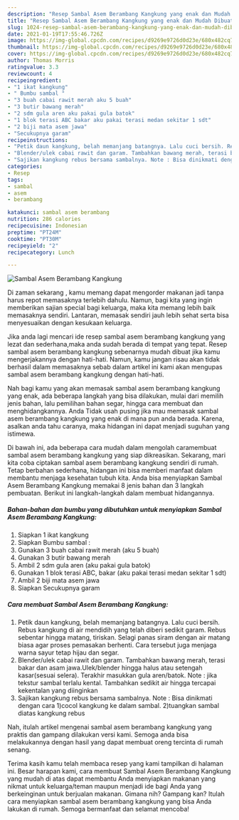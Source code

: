 ```yaml
---
description: "Resep Sambal Asem Berambang Kangkung yang enak dan Mudah Dibuat"
title: "Resep Sambal Asem Berambang Kangkung yang enak dan Mudah Dibuat"
slug: 1024-resep-sambal-asem-berambang-kangkung-yang-enak-dan-mudah-dibuat
date: 2021-01-19T17:55:46.726Z
image: https://img-global.cpcdn.com/recipes/d9269e9726d0d23e/680x482cq70/sambal-asem-berambang-kangkung-foto-resep-utama.jpg
thumbnail: https://img-global.cpcdn.com/recipes/d9269e9726d0d23e/680x482cq70/sambal-asem-berambang-kangkung-foto-resep-utama.jpg
cover: https://img-global.cpcdn.com/recipes/d9269e9726d0d23e/680x482cq70/sambal-asem-berambang-kangkung-foto-resep-utama.jpg
author: Thomas Morris
ratingvalue: 3.3
reviewcount: 4
recipeingredient:
- "1 ikat kangkung"
- " Bumbu sambal "
- "3 buah cabai rawit merah aku 5 buah"
- "3 butir bawang merah"
- "2 sdm gula aren aku pakai gula batok"
- "1 blok terasi ABC bakar aku pakai terasi medan sekitar 1 sdt"
- "2 biji mata asem jawa"
- "Secukupnya garam"
recipeinstructions:
- "Petik daun kangkung, belah memanjang batangnya. Lalu cuci bersih. Rebus kangkung di air mendidih yang telah diberi sedikit garam. Rebus sebentar hingga matang, tiriskan. Selagi panas siram dengan air matang biasa agar proses pemasakan berhenti. Cara tersebut juga menjaga warna sayur tetap hijau dan segar."
- "Blender/ulek cabai rawit dan garam. Tambahkan bawang merah, terasi bakar dan asam jawa.Ulek/blender hingga halus atau setengah kasar(sesuai selera). Terakhir masukkan gula aren/batok. Note : jika tekstur sambal terlalu kental. Tambahkan sedikit air hingga tercapai kekentalan yang diinginkan"
- "Sajikan kangkung rebus bersama sambalnya. Note : Bisa dinikmati dengan cara 1)cocol kangkung ke dalam sambal. 2)tuangkan sambal diatas kangkung rebus"
categories:
- Resep
tags:
- sambal
- asem
- berambang

katakunci: sambal asem berambang 
nutrition: 286 calories
recipecuisine: Indonesian
preptime: "PT24M"
cooktime: "PT30M"
recipeyield: "2"
recipecategory: Lunch

---
```



![Sambal Asem Berambang Kangkung](https://img-global.cpcdn.com/recipes/d9269e9726d0d23e/680x482cq70/sambal-asem-berambang-kangkung-foto-resep-utama.jpg)

Di zaman  sekarang , kamu memang dapat mengorder makanan jadi tanpa harus repot memasaknya terlebih dahulu. Namun, bagi kita yang ingin memberikan sajian special bagi keluarga, maka kita memang lebih baik memasaknya sendiri. Lantaran, memasak sendiri jauh lebih sehat serta bisa menyesuaikan dengan kesukaan keluarga.

Jika anda lagi mencari ide resep sambal asem berambang kangkung yang lezat dan sederhana,maka anda sudah berada di tempat yang tepat. Resep sambal asem berambang kangkung  sebenarnya mudah dibuat jika kamu mengerjakannya dengan hati-hati. Namun, kamu jangan risau akan tidak berhasil dalam memasaknya 
sebab dalam artikel ini kami akan mengupas sambal asem berambang kangkung dengan hati-hati.  



Nah bagi kamu yang akan memasak sambal asem berambang kangkung yang enak, ada beberapa langkah yang bisa dilakukan, mulai dari memilih jenis bahan, lalu pemilihan bahan segar, hingga cara membuat dan menghidangkannya. Anda Tidak usah pusing jika mau memasak sambal asem berambang kangkung yang enak di mana pun anda berada. Karena, asalkan anda  tahu caranya, maka hidangan ini dapat menjadi suguhan yang istimewa.

Di bawah ini, ada beberapa cara mudah dalam mengolah caramembuat sambal asem berambang kangkung yang siap dikreasikan. Sekarang, mari kita coba ciptakan sambal asem berambang kangkung sendiri di rumah. Tetap berbahan sederhana, hidangan ini bisa memberi manfaat dalam membantu menjaga kesehatan tubuh kita. Anda bisa menyiapkan Sambal Asem Berambang Kangkung memakai 8 jenis bahan dan 3 langkah pembuatan. Berikut ini langkah-langkah dalam membuat hidangannya.

<!--inarticleads1-->

##### Bahan-bahan dan bumbu yang dibutuhkan untuk menyiapkan Sambal Asem Berambang Kangkung:

1. Siapkan 1 ikat kangkung
1. Siapkan  Bumbu sambal :
1. Gunakan 3 buah cabai rawit merah (aku 5 buah)
1. Gunakan 3 butir bawang merah
1. Ambil 2 sdm gula aren (aku pakai gula batok)
1. Gunakan 1 blok terasi ABC, bakar (aku pakai terasi medan sekitar 1 sdt)
1. Ambil 2 biji mata asem jawa
1. Siapkan Secukupnya garam




<!--inarticleads2-->

##### Cara membuat Sambal Asem Berambang Kangkung:

1. Petik daun kangkung, belah memanjang batangnya. Lalu cuci bersih. Rebus kangkung di air mendidih yang telah diberi sedikit garam. Rebus sebentar hingga matang, tiriskan. Selagi panas siram dengan air matang biasa agar proses pemasakan berhenti. Cara tersebut juga menjaga warna sayur tetap hijau dan segar.
1. Blender/ulek cabai rawit dan garam. Tambahkan bawang merah, terasi bakar dan asam jawa.Ulek/blender hingga halus atau setengah kasar(sesuai selera). Terakhir masukkan gula aren/batok. Note : jika tekstur sambal terlalu kental. Tambahkan sedikit air hingga tercapai kekentalan yang diinginkan
1. Sajikan kangkung rebus bersama sambalnya. Note : Bisa dinikmati dengan cara 1)cocol kangkung ke dalam sambal. 2)tuangkan sambal diatas kangkung rebus




Nah, itulah artikel mengenai  sambal asem berambang kangkung  yang praktis dan gampang dilakukan versi kami. Semoga anda bisa melakukannya dengan hasil yang dapat membuat oreng tercinta di rumah senang. 

Terima kasih kamu telah membaca resep yang kami tampilkan di halaman ini. Besar harapan kami, cara membuat  Sambal Asem Berambang Kangkung yang mudah di atas dapat membantu Anda menyiapkan makanan yang nikmat untuk keluarga/teman maupun menjadi ide bagi Anda yang berkeinginan untuk berjualan makanan. Gimana nih? Gampang kan? Itulah cara menyiapkan sambal asem berambang kangkung yang bisa Anda lakukan di rumah. Semoga bermanfaat dan selamat mencoba!

